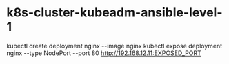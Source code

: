 # k8s-cluster-kubeadm-ansible-level-1

kubectl create deployment nginx --image nginx
kubectl expose deployment nginx --type NodePort --port 80
http://192.168.12.11:EXPOSED_PORT
